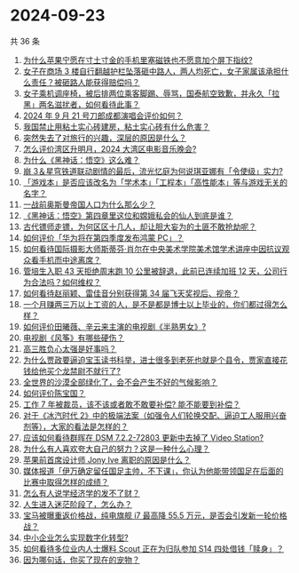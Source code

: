 # 2024-09-23

共 36 条

<!-- BEGIN ZHIHUVIDEO -->
<!-- 最后更新时间 Mon Sep 23 2024 04:13:11 GMT+0800 (China Standard Time) -->
1. [为什么苹果宁愿在寸土寸金的手机里塞磁铁也不愿意加个屏下指纹​​​?](https://www.zhihu.com/question/663486295)
1. [女子在商场 3 楼自行翻越护栏坠落砸中路人，两人均死亡，女子家属该承担什么责任？被砸路人能获得赔偿吗？](https://www.zhihu.com/question/667837530)
1. [女子乘机调座椅，被后排两位乘客脚踢、辱骂，国泰航空致歉，并永久「拉黑」两名滋扰者，如何看待此事？](https://www.zhihu.com/question/667808342)
1. [2024 年 9 月 21 号刀郎成都演唱会评价如何？](https://www.zhihu.com/question/667837899)
1. [我国禁止用粘土实心砖建房，粘土实心砖有什么危害？](https://www.zhihu.com/question/638126520)
1. [突然失去了对旅行的兴趣，深层的原因是什么？](https://www.zhihu.com/question/301797233)
1. [怎么评价湾区升明月，2024 大湾区电影音乐晚会?](https://www.zhihu.com/question/667884839)
1. [为什么《黑神话：悟空》这么难？](https://www.zhihu.com/question/664783003)
1. [崩 3＆星穹铁道联动剧情的最后，流光忆庭为何说琪亚娜有「令使级」实力?](https://www.zhihu.com/question/667585082)
1. [「游戏本」是否应该改名为「学术本」「工程本」「高性能本」等与游戏无关的名字？](https://www.zhihu.com/question/667429963)
1. [一战前奥斯曼帝国人口为什么那么少？](https://www.zhihu.com/question/338695427)
1. [《黑神话：悟空》第四章里这位和嫦娥私会的仙人到底是谁？](https://www.zhihu.com/question/667711292)
1. [古代镖师走镖，为何区区十几人，却让胆大妄为的土匪不敢抢劫呢？](https://www.zhihu.com/question/624944310)
1. [如何评价「华为将在第四季度发布鸿蒙 PC」？](https://www.zhihu.com/question/667700957)
1. [如何看待国际摄影大师斯蒂芬·肖尔在中央美术学院美术馆学术讲座中因抗议观众看手机而中途离席？](https://www.zhihu.com/question/667708999)
1. [管培生入职 43 天拒绝周末跑 10 公里被辞退，此前已连续加班 12 天，公司行为合法吗？如何维权？](https://www.zhihu.com/question/667844458)
1. [如何看待赵丽颖、雷佳音分别获得第 34 届飞天奖视后、视帝？](https://www.zhihu.com/question/667803912)
1. [一个月赚两三万以上工资的人，是不是都是博士以上毕业的，你们都过得怎么样？](https://www.zhihu.com/question/667354486)
1. [如何评价田曦薇、辛云来主演的电视剧《半熟男女》?](https://www.zhihu.com/question/667211712)
1. [电视剧《风筝》有哪些硬伤？](https://www.zhihu.com/question/265723481)
1. [高三胜负心太强是好事吗？](https://www.zhihu.com/question/665467104)
1. [为什么贾政要逼迫宝玉读书科举，进士很多到老死也就是个县令，贾家直接花钱给他买个龙禁尉不就行了?](https://www.zhihu.com/question/667225804)
1. [全世界的沙漠全部绿化了，会不会产生不好的气候影响？](https://www.zhihu.com/question/27234230)
1. [如何评价陈宝国？](https://www.zhihu.com/question/330628887)
1. [工作 7 年被裁员，该不该或者敢不敢要补偿? 能不能要到补偿？](https://www.zhihu.com/question/667324329)
1. [对于《冰汽时代 2》中的极端法案（如强令人们轮换交配、逼迫工人服用兴奋剂等），大家的看法是怎样的？](https://www.zhihu.com/question/667603635)
1. [应该如何看待群晖在 DSM 7.2.2-72803 更新中去掉了 Video Station?](https://www.zhihu.com/question/665933789)
1. [为什么有人喜欢夸大自己的努力？这是一种什么心理？](https://www.zhihu.com/question/667804888)
1. [苹果前首席设计师 Jony Ive 离职的原因是什么？](https://www.zhihu.com/question/550932887)
1. [媒体报道「伊万确定留任国足主帅，不下课」，你认为他能带领国足在后面的比赛中取得怎样的成绩？](https://www.zhihu.com/question/667795762)
1. [怎么有人说学经济学的发不了财？](https://www.zhihu.com/question/662551116)
1. [人生进入迷茫阶段了，怎么办？](https://www.zhihu.com/question/667804264)
1. [宝马被曝重返价格战，纯电旗舰 i7 最高降 55.5 万元，是否会引发新一轮价格战？](https://www.zhihu.com/question/667744117)
1. [中小企业怎么实现数字化转型?](https://www.zhihu.com/question/451810136)
1. [如何看待多位业内人士爆料 Scout 正在为归队参加 S14 四处借钱「赎身」？](https://www.zhihu.com/question/667677065)
1. [因为哪句话，你买了现在的宠物？](https://www.zhihu.com/question/630866429)
<!-- END ZHIHUVIDEO -->
